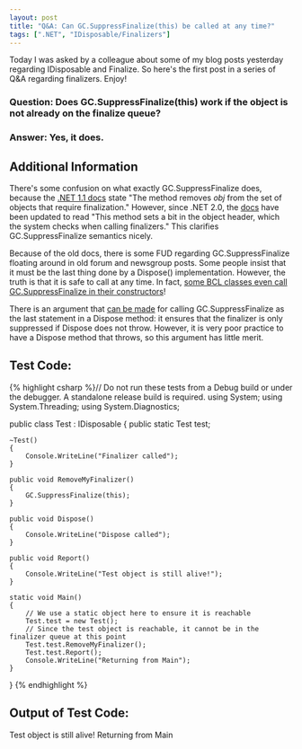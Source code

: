 ```yaml
---
layout: post
title: "Q&A: Can GC.SuppressFinalize(this) be called at any time?"
tags: [".NET", "IDisposable/Finalizers"]
---
```



Today I was asked by a colleague about some of my blog posts yesterday regarding IDisposable and Finalize. So here's the first post in a series of Q&A regarding finalizers. Enjoy!



### Question: Does GC.SuppressFinalize(this) work if the object is not already on the finalize queue?

### Answer: Yes, it does.

## Additional Information



There's some confusion on what exactly GC.SuppressFinalize does, because the [.NET 1.1 docs](http://www.webcitation.org/5wPLddgo3) state "The method removes _obj_ from the set of objects that require finalization." However, since .NET 2.0, the [docs](http://www.webcitation.org/5wPLgw9IJ) have been updated to read "This method sets a bit in the object header, which the system checks when calling finalizers." This clarifies GC.SuppressFinalize semantics nicely.





Because of the old docs, there is some FUD regarding GC.SuppressFinalize floating around in old forum and newsgroup posts. Some people insist that it must be the last thing done by a Dispose() implementation. However, the truth is that it is safe to call at any time. In fact, [some BCL classes even call GC.SuppressFinalize in their constructors](http://www.webcitation.org/5wPLXTCHO)!





There is an argument that [can be made](http://www.webcitation.org/5wPLnd2En) for calling GC.SuppressFinalize as the last statement in a Dispose method: it ensures that the finalizer is only suppressed if Dispose does not throw. However, it is very poor practice to have a Dispose method that throws, so this argument has little merit.



## Test Code:

{% highlight csharp %}// Do not run these tests from a Debug build or under the debugger. A standalone release build is required.
using System;
using System.Threading;
using System.Diagnostics;
 
public class Test : IDisposable
{
    public static Test test;
 
    ~Test()
    {
        Console.WriteLine("Finalizer called");
    }
 
    public void RemoveMyFinalizer()
    {
        GC.SuppressFinalize(this);
    }
 
    public void Dispose()
    {
        Console.WriteLine("Dispose called");
    }
 
    public void Report()
    {
        Console.WriteLine("Test object is still alive!");
    }
 
    static void Main()
    {
        // We use a static object here to ensure it is reachable
        Test.test = new Test();
        // Since the test object is reachable, it cannot be in the finalizer queue at this point
        Test.test.RemoveMyFinalizer();
        Test.test.Report();
        Console.WriteLine("Returning from Main");
    }
}
{% endhighlight %}

## Output of Test Code:


Test object is still alive!
Returning from Main
